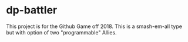 # dp-battler
This project is for the Github Game off 2018. This is a smash-em-all type but with option of two "programmable" Allies.
